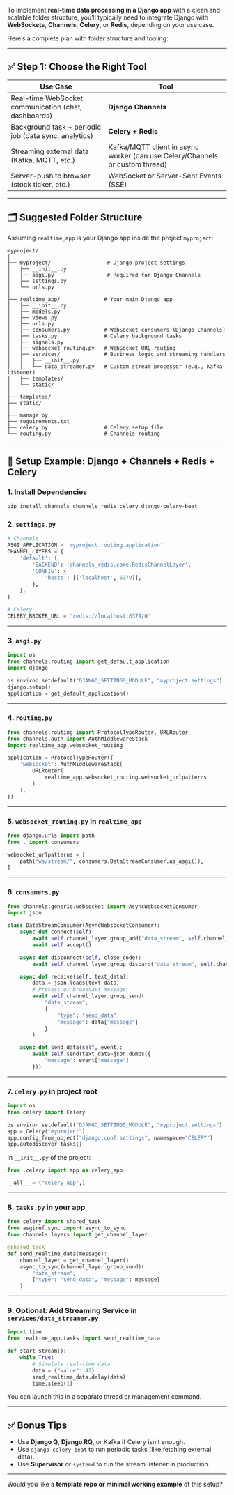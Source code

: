 To implement **real-time data processing in a Django app** with a clean and scalable folder structure, you’ll typically need to integrate Django with **WebSockets**, **Channels**, **Celery**, or **Redis**, depending on your use case.

Here’s a complete plan with folder structure and tooling:

---

## ✅ Step 1: Choose the Right Tool

| Use Case                                              | Tool                                                                         |
| ----------------------------------------------------- | ---------------------------------------------------------------------------- |
| Real-time WebSocket communication (chat, dashboards)  | **Django Channels**                                                          |
| Background task + periodic job (data sync, analytics) | **Celery + Redis**                                                           |
| Streaming external data (Kafka, MQTT, etc.)           | Kafka/MQTT client in async worker (can use Celery/Channels or custom thread) |
| Server-push to browser (stock ticker, etc.)           | WebSocket or Server-Sent Events (SSE)                                        |

---

## 🗂️ Suggested Folder Structure

Assuming `realtime_app` is your Django app inside the project `myproject`:

```
myproject/
│
├── myproject/                  # Django project settings
│   ├── __init__.py
│   ├── asgi.py                 # Required for Django Channels
│   ├── settings.py
│   └── urls.py
│
├── realtime_app/              # Your main Django app
│   ├── __init__.py
│   ├── models.py
│   ├── views.py
│   ├── urls.py
│   ├── consumers.py           # WebSocket consumers (Django Channels)
│   ├── tasks.py               # Celery background tasks
│   ├── signals.py
│   ├── websocket_routing.py   # WebSocket URL routing
│   ├── services/              # Business logic and streaming handlers
│   │   ├── __init__.py
│   │   └── data_streamer.py   # Custom stream processor (e.g., Kafka listener)
│   ├── templates/
│   └── static/
│
├── templates/
├── static/
│
├── manage.py
├── requirements.txt
├── celery.py                  # Celery setup file
└── routing.py                 # Channels routing
```

---

## 🔧 Setup Example: Django + Channels + Redis + Celery

### 1. Install Dependencies

```bash
pip install channels channels_redis celery django-celery-beat
```

### 2. `settings.py`

```python
# Channels
ASGI_APPLICATION = 'myproject.routing.application'
CHANNEL_LAYERS = {
    'default': {
        'BACKEND': 'channels_redis.core.RedisChannelLayer',
        'CONFIG': {
            'hosts': [('localhost', 6379)],
        },
    },
}

# Celery
CELERY_BROKER_URL = 'redis://localhost:6379/0'
```

---

### 3. `asgi.py`

```python
import os
from channels.routing import get_default_application
import django

os.environ.setdefault("DJANGO_SETTINGS_MODULE", "myproject.settings")
django.setup()
application = get_default_application()
```

---

### 4. `routing.py`

```python
from channels.routing import ProtocolTypeRouter, URLRouter
from channels.auth import AuthMiddlewareStack
import realtime_app.websocket_routing

application = ProtocolTypeRouter({
    'websocket': AuthMiddlewareStack(
        URLRouter(
            realtime_app.websocket_routing.websocket_urlpatterns
        )
    ),
})
```

---

### 5. `websocket_routing.py` in `realtime_app`

```python
from django.urls import path
from . import consumers

websocket_urlpatterns = [
    path("ws/stream/", consumers.DataStreamConsumer.as_asgi()),
]
```

---

### 6. `consumers.py`

```python
from channels.generic.websocket import AsyncWebsocketConsumer
import json

class DataStreamConsumer(AsyncWebsocketConsumer):
    async def connect(self):
        await self.channel_layer.group_add("data_stream", self.channel_name)
        await self.accept()

    async def disconnect(self, close_code):
        await self.channel_layer.group_discard("data_stream", self.channel_name)

    async def receive(self, text_data):
        data = json.loads(text_data)
        # Process or broadcast message
        await self.channel_layer.group_send(
            "data_stream",
            {
                "type": "send_data",
                "message": data["message"]
            }
        )

    async def send_data(self, event):
        await self.send(text_data=json.dumps({
            "message": event["message"]
        }))
```

---

### 7. `celery.py` in project root

```python
import os
from celery import Celery

os.environ.setdefault("DJANGO_SETTINGS_MODULE", "myproject.settings")
app = Celery("myproject")
app.config_from_object("django.conf:settings", namespace="CELERY")
app.autodiscover_tasks()
```

In `__init__.py` of the project:

```python
from .celery import app as celery_app

__all__ = ("celery_app",)
```

---

### 8. `tasks.py` in your app

```python
from celery import shared_task
from asgiref.sync import async_to_sync
from channels.layers import get_channel_layer

@shared_task
def send_realtime_data(message):
    channel_layer = get_channel_layer()
    async_to_sync(channel_layer.group_send)(
        "data_stream",
        {"type": "send_data", "message": message}
    )
```

---

### 9. Optional: Add Streaming Service in `services/data_streamer.py`

```python
import time
from realtime_app.tasks import send_realtime_data

def start_stream():
    while True:
        # Simulate real-time data
        data = {"value": 42}
        send_realtime_data.delay(data)
        time.sleep(1)
```

You can launch this in a separate thread or management command.

---

## ✅ Bonus Tips

* Use **Django Q**, **Django RQ**, or Kafka if Celery isn’t enough.
* Use `django-celery-beat` to run periodic tasks (like fetching external data).
* Use **Supervisor** or `systemd` to run the stream listener in production.

---

Would you like a **template repo or minimal working example** of this setup?
